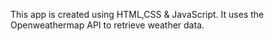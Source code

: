 This app is created using HTML,CSS & JavaScript.
It uses the Openweathermap API to retrieve weather data.
